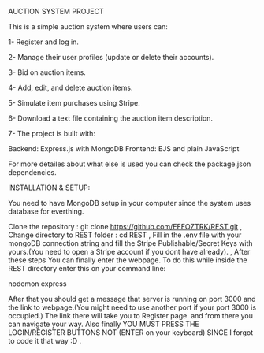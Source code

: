 AUCTION SYSTEM PROJECT

This is a simple auction system where users can:

1- Register and log in.

2- Manage their user profiles (update or delete their accounts).

3- Bid on auction items.

4- Add, edit, and delete auction items.

5- Simulate item purchases using Stripe.

6- Download a text file containing the auction item description.

7- The project is built with:

Backend: Express.js with MongoDB
Frontend: EJS and plain JavaScript

For more detailes about what else is used you can check the package.json  dependencies. 

INSTALLATION & SETUP:

You need to have MongoDB setup in your computer since the system uses database for everthing.

Clone the repository :
git clone https://github.com/EFEOZTRK/REST.git
,
Change directory to REST folder : 
cd REST
,
Fill in the .env file with your mongoDB connection string 
and fill the Stripe Publishable/Secret Keys with yours.(You need to open a Stripe account if you dont have already).
,
After these steps You can finally enter the webpage. To do this while inside the REST directory enter this on your command line:

nodemon express

After that you should get a message that server is running on port 3000 and the link to webpage.(You might need to use another port if your port 3000 is occupied.)
The link there will take you to Register page. and from there you can navigate your way.
Also finally YOU MUST PRESS THE LOGIN/REGISTER BUTTONS NOT (ENTER on your keyboard) SINCE I forgot to code it that way :D .



